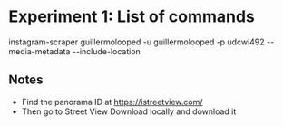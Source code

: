 # Experiment 1: List of commands
instagram-scraper guillermolooped -u guillermolooped -p udcwi492 --media-metadata --include-location

## Notes
* Find the panorama ID at https://istreetview.com/
* Then go to Street View Download locally and download it